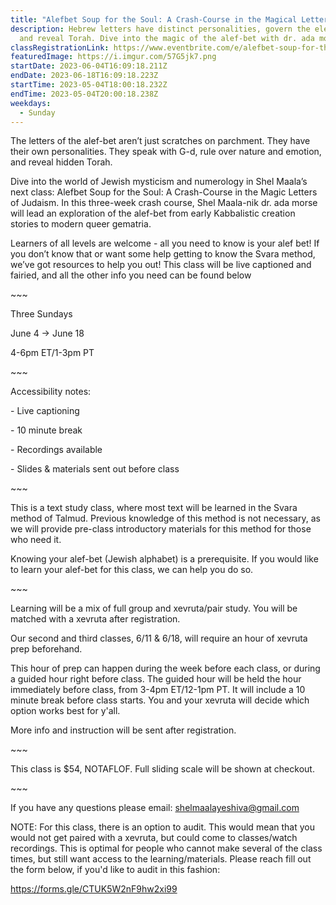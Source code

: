 ```yaml
---
title: "Alefbet Soup for the Soul: A Crash-Course in the Magical Letters of Judaism"
description: Hebrew letters have distinct personalities, govern the elements,
  and reveal Torah. Dive into the magic of the alef-bet with dr. ada morse.
classRegistrationLink: https://www.eventbrite.com/e/alefbet-soup-for-the-soul-a-crash-course-in-the-magical-letters-of-judaism-tickets-621639680017
featuredImage: https://i.imgur.com/57G5jk7.png
startDate: 2023-06-04T16:09:18.211Z
endDate: 2023-06-18T16:09:18.223Z
startTime: 2023-05-04T18:00:18.232Z
endTime: 2023-05-04T20:00:18.238Z
weekdays:
  - Sunday
---
```



The letters of the alef-bet aren’t just scratches on parchment. They have their own personalities. They speak with G-d, rule over nature and emotion, and reveal hidden Torah.

Dive into the world of Jewish mysticism and numerology in Shel Maala’s next class: Alefbet Soup for the Soul: A Crash-Course in the Magic Letters of Judaism. In this three-week crash course, Shel Maala-nik dr. ada morse will lead an exploration of the alef-bet from early Kabbalistic creation stories to modern queer gematria.

Learners of all levels are welcome - all you need to know is your alef bet! If you don’t know that or want some help getting to know the Svara method, we’ve got resources to help you out! This class will be live captioned and fairied, and all the other info you need can be found below

\~﻿\~~

Three S﻿undays

June 4 -> June 18

4-6pm ET/1-3pm PT

\~\~~

Accessibility notes:

\- Live captioning

\- 10 minute break

\- Recordings available

\- Slides & materials sent out before class

\~﻿\~~

T﻿his is a text study class, where most text will be learned in the Svara method of Talmud. Previous knowledge of this method is not necessary, as we will provide pre-class introductory materials for this method for those who need it.

Knowing your alef-bet (Jewish alphabet) is a prerequisite. If you would like to learn your alef-bet for this class, we can help you do so.

\~﻿\~~

Learning will be a mix of full group and xevruta/pair study. You will be matched with a xevruta after registration.

Our second and third classes, 6/11 & 6/18, will require an hour of xevruta prep beforehand.

This hour of prep can happen during the week before each class, or during a guided hour right before class. The guided hour will be held the hour immediately before class, from 3-4pm ET/12-1pm PT. It will include a 10 minute break before class starts. You and your xevruta will decide which option works best for y'all.

More info and instruction will be sent after registration.

\~﻿\~~

T﻿his class is $54, NOTAFLOF. Full sliding scale will be shown at checkout.

\~﻿\~~

I﻿f you have any questions please email: shelmaalayeshiva@gmail.com

N﻿OTE: For this class, there is an option to audit. This would mean that you would not get paired with a xevruta, but could come to classes/watch recordings. This is optimal for people who cannot make several of the class times, but still want access to the learning/materials. Please reach fill out the form below, if you'd like to audit in this fashion:

https://forms.gle/CTUK5W2nF9hw2xi99

